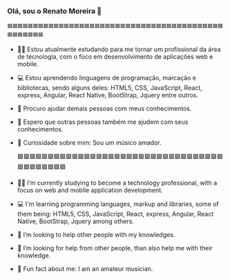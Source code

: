 ### Olá, sou o Renato Moreira 👋
  
    🟩🟩🟩🟩🟩🟩🟩🟩🟩🟩🟩🟩🟩🟩🟩🟩🟩🟩🟩🟩🟩🟩🟩🟩🟩🟩🟩🟩🟩🟩🟩🟩🟩🟩🟩🟩🟩🟩🟩🟩🟩🟩🟩🟩🟩🟩🟩🟩🟩
- 👨‍💻 Estou atualmente estudando para me tornar um profissional da área de técnologia, com o foco em desenvolvimento de aplicações web e mobile.
- 💻 Estou aprendendo linguagens de programação, marcação e bibliotecas, sendo alguns deles: HTML5, CSS, JavaScript, React, express, Angular, React Native, BootStrap,        Jquery entre outros.  
- 👯 Procuro ajudar demais pessoas com meus conhecimentos.
- 🤔 Espero que outras pessoas também me ajudem com seus conhecimentos.
- 🎸 Curiosidade sobre mim: Sou um músico amador.


     🟩🟩🟩🟩🟩🟩🟩🟩🟩🟩🟩🟩🟩🟩🟩🟩🟩🟩🟩🟩🟩🟩🟩🟩🟩🟩🟩🟩🟩🟩🟩🟩🟩🟩🟩🟩🟩🟩🟩🟩🟩🟩
- 👨‍💻 I’m currently studying to become a technology professional, with a focus on web and mobile application development.
- 💻 I'm learning programming languages, markup and libraries, some of them being: HTML5, CSS, JavaScript, React, express, Angular, React Native, BootStrap, Jquery among      others.
- 👯 I’m looking to help other people with my knowledges.
- 🤔 I’m looking for help from other people, than also help me with their knowledge.

- 🎸 Fun fact about me: I am an amateur musician.

